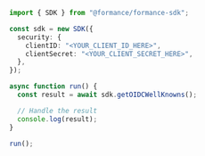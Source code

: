 <!-- Start SDK Example Usage [usage] -->
```typescript
import { SDK } from "@formance/formance-sdk";

const sdk = new SDK({
  security: {
    clientID: "<YOUR_CLIENT_ID_HERE>",
    clientSecret: "<YOUR_CLIENT_SECRET_HERE>",
  },
});

async function run() {
  const result = await sdk.getOIDCWellKnowns();

  // Handle the result
  console.log(result);
}

run();

```
<!-- End SDK Example Usage [usage] -->
